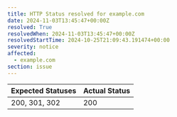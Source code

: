 ```yaml
---
title: HTTP Status resolved for example.com
date: 2024-11-03T13:45:47+00:00Z
resolved: True
resolvedWhen: 2024-11-03T13:45:47+00:00Z
resolvedStartTime: 2024-10-25T21:09:43.191474+00:00
severity: notice
affected:
  - example.com
section: issue
---
```


| Expected Statuses | Actual Status  |
|-------------------|----------------|
| 200, 301, 302 | 200 |
